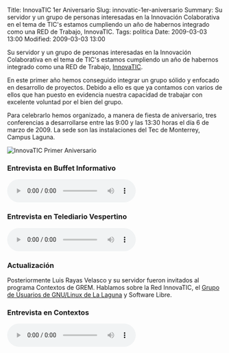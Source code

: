 Title: InnovaTIC 1er Aniversario
Slug: innovatic-1er-aniversario
Summary: Su servidor y un grupo de personas interesadas en la Innovación Colaborativa en el tema de TIC's estamos cumpliendo un año de habernos integrado como una RED de Trabajo, InnovaTIC.
Tags: política
Date: 2009-03-03 13:00
Modified: 2009-03-03 13:00


Su servidor y un grupo de personas interesadas en la Innovación Colaborativa en el tema de TIC's estamos cumpliendo un año de habernos integrado como una RED de Trabajo, [InnovaTIC](http://www.innovatic.org.mx/).

En este primer año hemos conseguido integrar un grupo sólido y enfocado en desarrollo de proyectos. Debido a ello es que ya contamos con varios de ellos que han puesto en evidencia nuestra capacidad de trabajar con excelente voluntad por el bien del grupo.

Para celebrarlo hemos organizado, a manera de fiesta de aniversario, tres conferencias a desarrollarse entre las 9:00 y las 13:30 horas el día 6 de marzo de 2009. La sede son las instalaciones del Tec de Monterrey, Campus Laguna.

<img class="img-fluid" src="innovatic_1er_aniversario_cartel.jpg" alt="InnovaTIC Primer Aniversario">

### Entrevista en Buffet Informativo

<audio controls>
<source src="CT_Buffet_Info_2009-03-03_innovatic.ogg" type="audio/ogg">
Your browser does not support the audio element.
</audio>

### Entrevista en Telediario Vespertino

<audio controls>
<source src="MT_Telediario_V_2009-03-05_innovatic.ogg" type="audio/ogg">
Your browser does not support the audio element.
</audio>

### Actualización

Posteriormente Luis Rayas Velasco y su servidor fueron invitados al programa Contextos de GREM. Hablamos sobre la Red InnovaTIC, el [Grupo de Usuarios de GNU/Linux de La Laguna](http://www.gulag.org.mx/) y Software Libre.

### Entrevista en Contextos

<audio controls>
<source src="GR_Contextos_2009-03-05_innovatic.ogg" type="audio/ogg">
Your browser does not support the audio element.
</audio>

